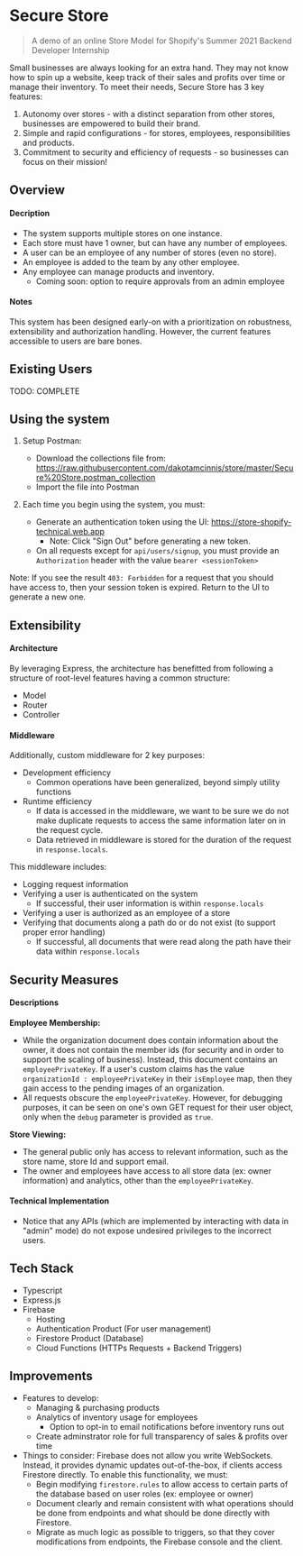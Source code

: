 # Secure Store

> A demo of an online Store Model for Shopify's Summer 2021 Backend Developer Internship

Small businesses are always looking for an extra hand. They may not know how to spin up a website, keep track of their sales and profits over time or manage their inventory. To meet their needs, Secure Store has 3 key features:
1) Autonomy over stores - with a distinct separation from other stores, businesses are empowered to build their brand.
2) Simple and rapid configurations - for stores, employees, responsibilities and products.
3) Commitment to security and efficiency of requests - so businesses can focus on their mission!


## Overview

#### Decription

- The system supports multiple stores on one instance.
- Each store must have 1 owner, but can have any number of employees.
- A user can be an employee of any number of stores (even no store).
- An employee is added to the team by any other employee.
- Any employee can manage products and inventory.
   - Coming soon: option to require approvals from an admin employee

#### Notes

This system has been designed early-on with a prioritization on robustness, extensibility and authorization handling. However, the current features accessible to users are bare bones.


## Existing Users

TODO: COMPLETE

## Using the system

1) Setup Postman:
    - Download the collections file from: https://raw.githubusercontent.com/dakotamcinnis/store/master/Secure%20Store.postman_collection
    - Import the file into Postman

2) Each time you begin using the system, you must:
    - Generate an authentication token using the UI: https://store-shopify-technical.web.app
       - Note: Click "Sign Out" before generating a new token.
    - On all requests except for `api/users/signup`, you must provide an `Authorization` header with the value `bearer <sessionToken>`

Note: If you see the result `403: Forbidden` for a request that you should have access to, then your session token is expired. Return to the UI to generate a new one.

## Extensibility

#### Architecture

By leveraging Express, the architecture has benefitted from following a structure of root-level features having a common structure:
  - Model
  - Router
  - Controller

#### Middleware

Additionally, custom middleware for 2 key purposes:
  - Development efficiency
    - Common operations have been generalized, beyond simply utility functions
  - Runtime efficiency
    - If data is accessed in the middleware, we want to be sure we do not make duplicate requests to access the same information later on in the request cycle.
    - Data retrieved in middleware is stored for the duration of the request in `response.locals`.

This middleware includes:
  - Logging request information
  - Verifying a user is authenticated on the system
    - If successful, their user information is within `response.locals`
  - Verifying a user is authorized as an employee of a store
  - Verifying that documents along a path do or do not exist (to support proper error handling)
    - If successful, all documents that were read along the path have their data within `response.locals`

## Security Measures

#### Descriptions

**Employee Membership:**
- While the organization document does contain information about the owner, it does not contain the member ids (for security and in order to support the scaling of business). Instead, this document contains an `employeePrivateKey`. If a user's custom claims has the value `organizationId : employeePrivateKey` in their `isEmployee` map, then they gain access to the pending images of an organization.
- All requests obscure the `employeePrivateKey`. However, for debugging purposes, it can be seen on one's own GET request for their user object, only when the `debug` parameter is provided as `true`.

**Store Viewing:**
- The general public only has access to relevant information, such as the store name, store Id and support email.
- The owner and employees have access to all store data (ex: owner information) and analytics, other than the `employeePrivateKey`.

#### Technical Implementation

- Notice that any APIs (which are implemented by interacting with data in "admin" mode) do not expose undesired privileges to the incorrect users.

## Tech Stack

- Typescript
- Express.js
- Firebase
  - Hosting
  - Authentication Product (For user management)
  - Firestore Product (Database)
  - Cloud Functions (HTTPs Requests + Backend Triggers)


## Improvements

- Features to develop:
  - Managing & purchasing products
  - Analytics of inventory usage for employees
    - Option to opt-in to email notifications before inventory runs out
  - Create adminstrator role for full transparency of sales & profits over time
- Things to consider: Firebase does not allow you write WebSockets. Instead, it provides dynamic updates out-of-the-box, if clients access Firestore directly. To enable this functionality, we must:
    - Begin modifying `firestore.rules` to allow access to certain parts of the database based on user roles (ex: employee or owner)
    - Document clearly and remain consistent with what operations should be done from endpoints and what should be done directly with Firestore.
    - Migrate as much logic as possible to triggers, so that they cover modifications from endpoints, the Firebase console and the client.
  